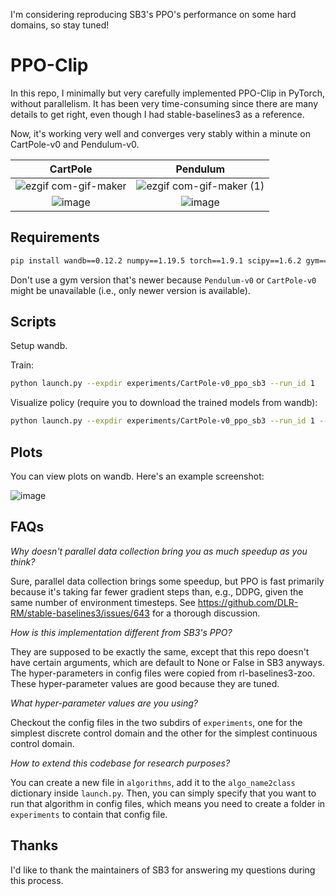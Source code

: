 I'm considering reproducing SB3's PPO's performance on some hard domains, so stay tuned!

# PPO-Clip

In this repo, I minimally but very carefully implemented PPO-Clip in PyTorch, without parallelism. It has been very time-consuming since there are many details to get right, even though I had stable-baselines3 as a reference.

Now, it's working very well and converges very stably within a minute on CartPole-v0 and Pendulum-v0. 

CartPole             |  Pendulum
:-------------------------:|:-------------------------:
![ezgif com-gif-maker](https://user-images.githubusercontent.com/43589364/148905684-8e313857-868d-489f-aba0-1abbce30c3de.gif) | ![ezgif com-gif-maker (1)](https://user-images.githubusercontent.com/43589364/148905756-1450b124-c499-4eb3-aadc-db0a4049a44d.gif)
![image](https://user-images.githubusercontent.com/43589364/148906014-8d69927f-3c0b-4a09-9dc8-537d0b8be754.png) | ![image](https://user-images.githubusercontent.com/43589364/148906065-11107c86-16c3-46c4-9eff-601d18d442c6.png)



## Requirements

```bash
pip install wandb==0.12.2 numpy==1.19.5 torch==1.9.1 scipy==1.6.2 gym==0.18.3
```

Don't use a gym version that's newer because `Pendulum-v0` or `CartPole-v0` might be unavailable (i.e., only newer version is available).

## Scripts

Setup wandb.

Train:

```bash
python launch.py --expdir experiments/CartPole-v0_ppo_sb3 --run_id 1
```

Visualize policy (require you to download the trained models from wandb):

```bash
python launch.py --expdir experiments/CartPole-v0_ppo_sb3 --run_id 1 --enjoy
```

## Plots

You can view plots on wandb. Here's an example screenshot:

![image](https://user-images.githubusercontent.com/43589364/148901571-e91203df-6ce4-41d4-a876-d3f3de288c22.png)

## FAQs

*Why doesn't parallel data collection bring you as much speedup as you think?*

Sure, parallel data collection brings some speedup, but PPO is fast primarily because it's taking far fewer gradient steps than, e.g., DDPG, given the same number of environment timesteps. See https://github.com/DLR-RM/stable-baselines3/issues/643 for a thorough discussion.

*How is this implementation different from SB3's PPO?*

They are supposed to be exactly the same, except that this repo doesn't have certain arguments, which are default to None or False in SB3 anyways. The hyper-parameters in config files were copied from rl-baselines3-zoo. These hyper-parameter values are good because they are tuned.

*What hyper-parameter values are you using?*

Checkout the config files in the two subdirs of `experiments`, one for the simplest discrete control domain and the other for the simplest continuous control domain. 

*How to extend this codebase for research purposes?*

You can create a new file in `algorithms`, add it to the `algo_name2class` dictionary inside `launch.py`. Then, you can simply specify that you want to run that algorithm in config files, which means you need to create a folder in `experiments` to contain that config file. 

## Thanks

I'd like to thank the maintainers of SB3 for answering my questions during this process.
